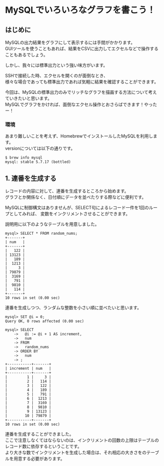 # MySQLでいろいろなグラフを書こう！
## はじめに
MySQLの出力結果をグラフにして表示するには手間がかかります。  
GUIツールを使うこともあれば、結果をCSVに出力してエクセルなどで操作することもあるでしょう。  

しかし、我々には標準出力という強い味方がいます。

SSHで接続した時、エクセルを開くのが面倒なとき、  
様々な場合であっても標準出力であれば気軽に結果を確認することができます。

今回は、MySQLの標準出力のみでリッチなグラフを描画する方法について考えていきたいと思います。  
MySQLでグラフをかければ、面倒なエクセル操作とおさらばできます！やったー！

### 環境
あまり難しいことを考えず、HomebrewでインストールしたMySQLを利用します。  
versionについては以下の通りです。

```
$ brew info mysql
mysql: stable 5.7.17 (bottled)
```

## 1. 連番を生成する
レコードの内容に対して、連番を生成するところから始めます。  
グラフとか関係なく、日付順にデータを並べたりする際などに便利です。  

MySQLに制御構文はありませんが、SELECT句によるレコード一件を1回のループとしてみれば、
変数をインクリメントさせることができます。

説明用に以下のようなテーブルを用意しました。
```
mysql> SELECT * FROM random_nums;
+-------+
| num   |
+-------+
|   122 |
| 13123 |
|   189 |
|  1213 |
|     3 |
| 79879 |
|  3169 |
|   791 |
|  9810 |
|   114 |
+-------+
10 rows in set (0.00 sec)
```
連番を生成しつつ、ランダムな整数を小さい順に並べたいと思います。

```
mysql> SET @i = 0;
Query OK, 0 rows affected (0.00 sec)

mysql> SELECT
    ->   @i := @i + 1 AS increment,
    ->   num
    -> FROM
    ->   random_nums
    -> ORDER BY
    ->   num
    -> ;
+-----------+-------+
| increment | num   |
+-----------+-------+
|         1 |     3 |
|         2 |   114 |
|         3 |   122 |
|         4 |   189 |
|         5 |   791 |
|         6 |  1213 |
|         7 |  3169 |
|         8 |  9810 |
|         9 | 13123 |
|        10 | 79879 |
+-----------+-------+
10 rows in set (0.00 sec)
```

連番を生成することができました。  
ここで注意しなくてはならないのは、インクリメントの回数の上限はテーブルのレコード数に依存するということです。  
より大きな数でインクリメントを生成した場合は、それ相応の大きさをのテーブルを用意する必要があります。

